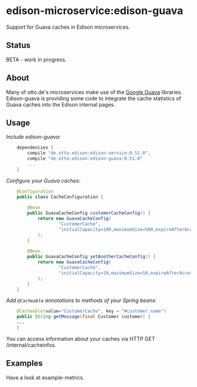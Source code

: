 # edison-microservice:edison-guava

Support for Guava caches in Edison microservices.

## Status

BETA - work in progress.

## About

Many of otto.de's microservices make use of the [Google Guava](https://github.com/google/guava) libraries. 
Edison-guava is providing some code to integrate the cache statistics of Guava caches into the Edison internal pages.

## Usage

*Include edison-guava*:
 
```gradle
    dependencies {
        compile "de.otto.edison:edison-service:0.51.0",
        compile "de.otto.edison:edison-guava:0.51.0"
        ...
    }
```
 
*Configure your Guava caches*:

```java
    @Configuration
    public class CacheConfiguration {
    
        @Bean
        public GuavaCacheConfig customerCacheConfig() {
            return new GuavaCacheConfig(
                    "CustomerCache",
                    "initialCapacity=100,maximumSize=500,expireAfterAccess=10m,expireAfterWrite=10m,recordStats"
            );
        }
    
        @Bean
        public GuavaCacheConfig yetAnotherCacheConfig() {
            return new GuavaCacheConfig(
                    "CustomerCache",
                    "initialCapacity=10,maximumSize=50,expireAfterAccess=5s,expireAfterWrite=5s,recordStats"
            );
        }
    }
```

*Add `@Cacheable` annotations to methods of your Spring beans*:

```java
    @Cacheable(value="CustomerCache", key = "#customer.name")
    public String getMessage(final Customer customer) {
    ...
    }
```

You can access information about your caches via HTTP GET /internal/cacheinfos.

## Examples

Have a look at example-metrics.


